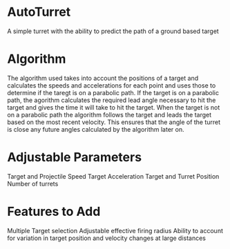 # AutoTurret
A simple turret with the ability to predict the path of a ground based target

# Algorithm
The algorithm used takes into account the positions of a target and calculates 
the speeds and accelerations for each point and uses those to determine if the 
taregt is on a parabolic path. If the target is on a parabolic path, the agorithm 
calculates the required lead angle necessary to hit the target and gives the time
it will take to hit the target. When the target is not on a parabolic path the algorithm
follows the target and leads the target based on the most recent velocity. This ensures
that the angle of the turret is close any future angles calculated by the algorithm
later on.

# Adjustable Parameters
Target and Projectile Speed
Target Acceleration
Target and Turret Position
Number of turrets

# Features to Add
Multiple Target selection
Adjustable effective firing radius
Ability to account for variation in target position and velocity changes at large distances
